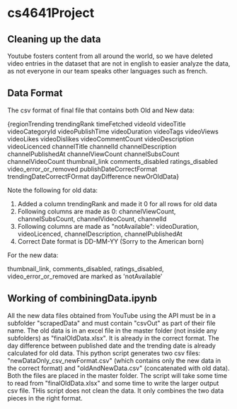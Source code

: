 # cs4641Project

## Cleaning up the data

Youtube fosters content from all around the world, so we have deleted video entries in the dataset that are not in english to easier analyze the data, as not everyone in our team speaks other languages such as french. 

## Data Format

The csv format of final file that contains both Old and New data:

{regionTrending	trendingRank	timeFetched	videoId	videoTitle	videoCategoryId	videoPublishTime	videoDuration	videoTags	videoViews	videoLikes	videoDislikes	videoCommentCount	videoDescription	videoLicenced	channelTitle	channelId	channelDescription	channelPublishedAt	channelViewCount	channelSubsCount	channelVideoCount	thumbnail_link	comments_disabled	ratings_disabled	video_error_or_removed	publishDateCorrectFormat	trendingDateCorrectFOrmat	dayDifference	newOrOldData}
  
Note the following for old data:
1. Added a column trendingRank and made it 0 for all rows for old data
2. Following columns are made as 0: channelViewCount, channelSubsCount, channelVideoCount, channelId
3. Following columns are made as "notAvailable": videoDuration, videoLicenced, channelDescription, channelPublishedAt
4. Correct Date format is DD-MM-YY (Sorry to the American born)

For the new data:

thumbnail_link, comments_disabled, ratings_disabled, video_error_or_removed are marked as 'notAvailable'

## Working of combiningData.ipynb

All the new data files obtained from YouTube using the API must be in a subfolder "scrapedData\" and must contain "csvOut" as part of their file name. The old data is in an excel file in the master folder (not inside any subfolders) as "finalOldData.xlsx". It is already in the correct format. The day difference between published date and the trending date is already calculated for old data. This python script generates two csv files: "newDataOnly_csv_newFormat.csv" (which contains only the new data in the correct format) and "oldAndNewData.csv" (concatenated with old data). Both the files are placed in the master folder. The script will take some time to read from "finalOldData.xlsx" and some time to write the larger output csv file. THis script does not clean the data. It only combines the two data pieces in the right format.

